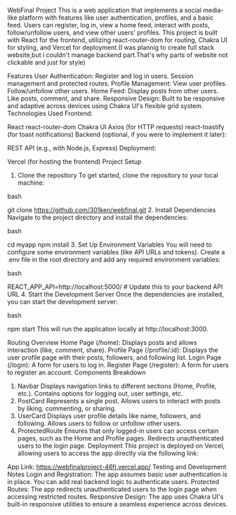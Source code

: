 WebFinal Project
This is a web application that implements a social media-like platform with features like user authentication, profiles, and a basic feed. Users can register, log in, view a home feed, interact with posts, follow/unfollow users, and view other users' profiles. This project is built with React for the frontend, utilizing react-router-dom for routing, Chakra UI for styling, and Vercel for deployment.(I was plannig to create full stack website,but i couldn't manage backend part.That's why parts of website not clickable and just for style)

Features
User Authentication:
Register and log in users.
Session management and protected routes.
Profile Management:
View user profiles.
Follow/unfollow other users.
Home Feed:
Display posts from other users.
Like posts, comment, and share.
Responsive Design:
Built to be responsive and adaptive across devices using Chakra UI's flexible grid system.
Technologies Used
Frontend:

React
react-router-dom
Chakra UI
Axios (for HTTP requests)
react-toastify (for toast notifications)
Backend (optional, if you were to implement it later):

REST API (e.g., with Node.js, Express)
Deployment:

Vercel (for hosting the frontend)
Project Setup
1. Clone the repository
To get started, clone the repository to your local machine:

bash

git clone https://github.com/301ken/webfinal.git
2. Install Dependencies
Navigate to the project directory and install the dependencies:

bash

cd myapp
npm install
3. Set Up Environment Variables
You will need to configure some environment variables (like API URLs and tokens). Create a .env file in the root directory and add any required environment variables:

bash

REACT_APP_API=http://localhost:5000/  # Update this to your backend API URL
4. Start the Development Server
Once the dependencies are installed, you can start the development server:

bash

npm start
This will run the application locally at http://localhost:3000.

Routing Overview
Home Page (/home): Displays posts and allows interaction (like, comment, share).
Profile Page (/profile/:id): Displays the user profile page with their posts, followers, and following list.
Login Page (/login): A form for users to log in.
Register Page (/register): A form for users to register an account.
Components Breakdown
1. Navbar
Displays navigation links to different sections (Home, Profile, etc.).
Contains options for logging out, user settings, etc.
2. PostCard
Represents a single post.
Allows users to interact with posts by liking, commenting, or sharing.
3. UserCard
Displays user profile details like name, followers, and following.
Allows users to follow or unfollow other users.
4. ProtectedRoute
Ensures that only logged-in users can access certain pages, such as the Home and Profile pages.
Redirects unauthenticated users to the login page.
Deployment
This project is deployed on Vercel, allowing users to access the app directly via the following link:

App Link: https://webfinalproject-46fj.vercel.app/
Testing and Development Notes
Login and Registration: The app assumes basic user authentication is in place. You can add real backend logic to authenticate users.
Protected Routes: The app redirects unauthenticated users to the login page when accessing restricted routes.
Responsive Design: The app uses Chakra UI's built-in responsive utilities to ensure a seamless experience across devices.
